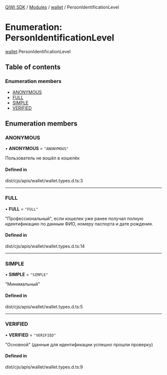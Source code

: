 [QIWI SDK](../README.md) / [Modules](../modules.md) / [wallet](../modules/wallet.md) / PersonIdentificationLevel

# Enumeration: PersonIdentificationLevel

[wallet](../modules/wallet.md).PersonIdentificationLevel

## Table of contents

### Enumeration members

- [ANONYMOUS](wallet.PersonIdentificationLevel.md#anonymous)
- [FULL](wallet.PersonIdentificationLevel.md#full)
- [SIMPLE](wallet.PersonIdentificationLevel.md#simple)
- [VERIFIED](wallet.PersonIdentificationLevel.md#verified)

## Enumeration members

### ANONYMOUS

• **ANONYMOUS** = `"ANONYMOUS"`

Пользователь не вошёл в кошелёк

#### Defined in

dist/cjs/apis/wallet/wallet.types.d.ts:3

___

### FULL

• **FULL** = `"FULL"`

"Профессиональный", если кошелек уже ранее получал полную
идентификацию по данным ФИО, номеру паспорта и дате рождения.

#### Defined in

dist/cjs/apis/wallet/wallet.types.d.ts:14

___

### SIMPLE

• **SIMPLE** = `"SIMPLE"`

"Минимальный"

#### Defined in

dist/cjs/apis/wallet/wallet.types.d.ts:5

___

### VERIFIED

• **VERIFIED** = `"VERIFIED"`

"Основной" (данные для идентификации успешно прошли проверку)

#### Defined in

dist/cjs/apis/wallet/wallet.types.d.ts:9
